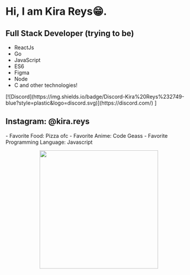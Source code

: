# Hi, I am Kira Reys😁.
## Full Stack Developer (trying to be)
<ul>
  <li>ReactJs</li>
  <li>Go</li>
  <li>JavaScript</li>
  <li>ES6</li>
  <li>Figma</li>
  <li>Node</li>
  <li>C and other technologies!</li>
</ul>
[![Discord](https://img.shields.io/badge/Discord-Kira%20Reys%232749-blue?style=plastic&logo=discord.svg)](https://discord.com/) ]
<h2><b>Instagram:</b> @kira.reys</h2> 
- Favorite Food: Pizza ofc 
- Favorite Anime: Code Geass
- Favorite Programming Language: Javascript
<p align="center">
  <img src="https://i.stack.imgur.com/dAAK1.jpg" height=320px width=320px/>
</p>



